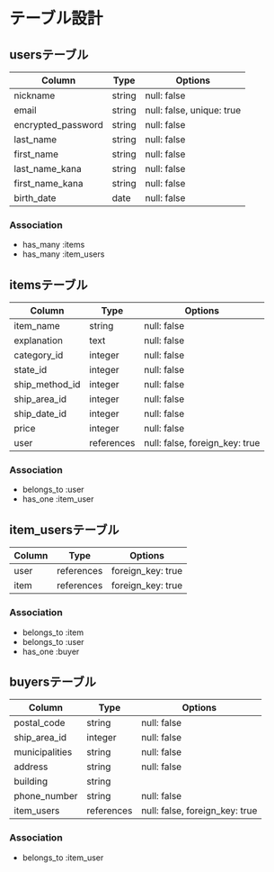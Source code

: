# テーブル設計

## usersテーブル

|Column                |Type     |Options                   |
|----------------------|---------|--------------------------|
| nickname             | string  | null: false              |
| email                | string  | null: false, unique: true|
| encrypted_password   | string  | null: false              |
| last_name            | string  | null: false              |
| first_name           | string  | null: false              |
| last_name_kana       | string  | null: false              |
| first_name_kana      | string  | null: false              |
| birth_date           | date    | null: false              |

### Association
- has_many :items
- has_many :item_users

## itemsテーブル

|Column         |Type        |Options                        |
|---------------|------------|-------------------------------|
| item_name     | string     | null: false                   |
| explanation   | text       | null: false                   |
| category_id   | integer    | null: false                   |
| state_id      | integer    | null: false                   |
| ship_method_id| integer    | null: false                   |
| ship_area_id  | integer    | null: false                   |
| ship_date_id  | integer    | null: false                   |
| price         | integer    | null: false                   |
| user          | references | null: false, foreign_key: true|

### Association
- belongs_to :user
- has_one :item_user

## item_usersテーブル

|Column|Type        |Options          |
|------|------------|-----------------|
|user  | references |foreign_key: true|
|item  | references |foreign_key: true|

### Association
- belongs_to :item
- belongs_to :user
- has_one :buyer

## buyersテーブル

|Column          |Type      |Options                         |
|----------------|----------|--------------------------------|
| postal_code    | string   | null: false                    |
| ship_area_id   | integer  | null: false                    |
| municipalities | string   | null: false                    |
| address        | string   | null: false                    |
| building       | string   |                                |
| phone_number   | string   | null: false                    |
| item_users     |references| null: false, foreign_key: true |

### Association
- belongs_to :item_user